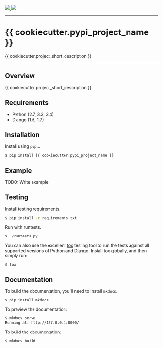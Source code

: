 <div class="badges">
    <a href="http://travis-ci.org/{{ cookiecutter.github_username }}/{{ cookiecutter.repo_name }}?branch=master">
        <img src="https://travis-ci.org/{{ cookiecutter.github_username }}/{{ cookiecutter.repo_name }}.svg?branch=masterr">
    </a>
    <a href="https://pypi.python.org/pypi/{{ cookiecutter.pypi_project_name }}">
        <img src="https://pypip.in/version/{{ cookiecutter.pypi_project_name }}/badge.svg">
    </a>
</div>

---

# {{ cookiecutter.pypi_project_name }}

{{ cookiecutter.project_short_description }}

---

## Overview

{{ cookiecutter.project_short_description }}

## Requirements

* Python (2.7, 3.3, 3.4)
* Django (1.6, 1.7)

## Installation

Install using `pip`...

```bash
$ pip install {{ cookiecutter.pypi_project_name }}
```

## Example

TODO: Write example.

## Testing

Install testing requirements.

```bash
$ pip install -r requirements.txt
```

Run with runtests.

```bash
$ ./runtests.py
```

You can also use the excellent [tox](http://tox.readthedocs.org/en/latest/) testing tool to run the tests against all supported versions of Python and Django. Install tox globally, and then simply run:

```bash
$ tox
```

## Documentation

To build the documentation, you'll need to install `mkdocs`.

```bash
$ pip install mkdocs
```

To preview the documentation:

```bash
$ mkdocs serve
Running at: http://127.0.0.1:8000/
```

To build the documentation:

```bash
$ mkdocs build
```
